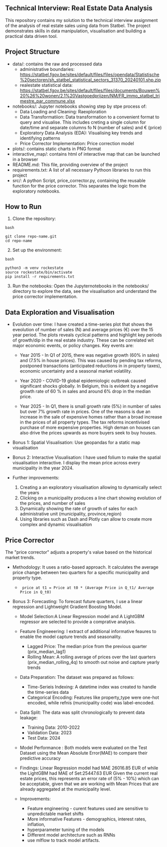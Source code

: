 ## Technical Interview: Real Estate Data Analysis

This repository contains my solution to the technical interview assignment of the analysis of real estate sales using data from Statbel. The project demonstrates skills in data manipulation, visualisation and building a practical data driven tool.

## Project Structure
- data/: contains the raw and processed data
    - administrative boundaries: https://statbel.fgov.be/sites/default/files/files/opendata/Statistische%20sectoren/sh_statbel_statistical_sectors_31370_20240101.shp.zip
    - realestate statistical data: https://statbel.fgov.be/sites/default/files/files/documents/Bouwen%20%26%20wonen/2.1%20Vastgoedprijzen/NM/FR_immo_statbel_trimestre_par_commune.xlsx
- notebooks/: Jupyter notebooks showing step by stpe process of:
    - Data Loading and Cleaning: Raexploration 
    - Data Transformatiion:  Data transformation to a convenient format to query and visualise. This includes creting a single column for date/time and separate columns fo N (number of sales) and € (price)
    - Exploratory Data Analysis (EDA): Visualising key trends and identifying patterns
    - Price Corrector Implementation: Price correction model
- plots/: contains static charts in PNG format
- interactive_map/: contains html of interactive map that can be launched in a browser
- README.md: This file, providing overview of the project
- requirements.txt: A list of all necessary Pythoon libraries to run this project
- src/: A python Script, price_corrector.py, containing the reusable function for the price corrector.  This separates the logic from the exploratory notebooks.


## How to Run


1. Clone the repository:
```
bash

git clone repo-name.git
cd repo-name

```

2. Set up the environment:

```
bash

python3 -m venv rockestate
source rockestate/bin/activate
pip install -r requirements.txt

```

3. Run the notebooks:
Open the Jupyternotebooks in the notebooks/ directory to explore the data, see the visualisation and understand the price corrector implementation.

## Data Exploration and Visualisation

- Evolution over time: I have created a time-series plot that shows the eveolution of number of sales (N) and average prices (€) over the 15 year period. The plots reveals cyclical patterns and highlight key periods of growth/dip in the real estate industry. These can be correlated wit major economic events, or policy changes. Key events are:
    - Year 2015 - In Q1 of 2015, there was negative growth (60% in sales) and (7.5% in house prices). This was caused by pending tax reforms, postponed transactions (anticipated reductions in in property taxes), economic uncertainty and a seasonal market volatility.

    - Year 2020 - COVID-19  global epidemiologic outbreak caused significant shocks globally. In Belgium, this is evident by a negative growth rate of 60 % in sales and around 6% drop in the median price.

    - Year 2025 - In Q1, there is small growth rate (5%) in number of sales but over 7% growth rate in prices. One of the reasons is due an increase in the sale of expensive homes rather than a broad increase in the prices of all property types. The tax reforms incentivised purchase of more expensive properties. High deman on houses can also drive the prices upwards as more buyers seek to buy houses.

- Bonus 1: Spatial Visualisation: Use geopandas for a static map visualisation

- Bonus 2: Interactive Visualisation: I have used folium to make the spatial visualisation interactive. I display the mean price across every municipality in the year 2024. 

- Further improvements:

    1. Creating a an exploratory visualisation allowing to dynamically select the years
    2. Clicking on a municipality produces a line chart showing evolution of the prices, and number of sales
    3. Dynamically showing the rate of growth of sales for each administrative unit (municipality, province,region)
    4. Using libraries such as Dash and Plotly can allow to create more complex and dynamic visualisation


## Price Corrector
The "price corrector" adjusts a property's value based on the historical market trends.
- Methodology: It uses a ratio-based approach. It calculates the average price change between two quarters for a specific municipality and property type.

    - ``` price at t1 = Price at t0 * (Average Price in Q_t1/ Average Price in Q_t0)```

- Bonus 3: Forecasting: To forecast future quarters, I use a linear regression and Lightweight Gradient Boosting Model. 

    - Model Selection:A Linear Regression model and  A LightGBM regressor are selected to provide a comprative analysis.

    - Feature Engineeering: I extract of additional informative feaures to enable the model capture trends and seasonality.
        - Lagged Price: The median price from the previous quarter (prix_median_lag1)
        - Rolling Mean: A rolling average of prices over the last quarters (prix_median_rolling_4q) to smooth out noise and capture yearly trends

    - Data Preparation: The dataset was prepared as follows:
        - Time-Serieis Indexing: A datetime index was created to handle the time-series data
        - Categorical Encoding: Features like property_type were one-hot encoded, while refnis (municipality code) was label-encoded.

    - Data Split: The data was split chronologically to prevent data leakage:
        - Training Data: 2010-2022
        - Validation Data: 2023
        - Test Data: 2024

    - Model Performance : Both models were evaluated on the Test Dataset using the Mean Absolute Error(MAE) to compare their predictive accuracy

    - Findings: Linear Regression model had MAE 26016.85 EUR of while the LightGBM had MAE of  Set:25447.63 EUR Given the current real estate prices, this represents an error rate of (5% - 10%) which can be acceptable, given that we are working with Mean Prices that are already aggregated at the municipality level.

    - Improvements:
        - Feature engineering - curent features used are sensitive to unpredictable market shifts
        - More informative Features - demographics, interest rates, inflation, 
        - hyperparameter tuning of the models
        - Different model architecture such as RNNs
        - use mlflow to track model artifacts.
